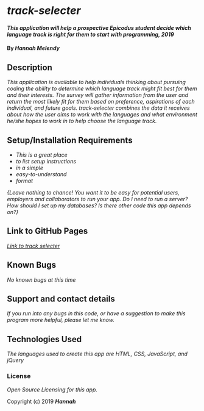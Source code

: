 # _track-selecter_

#### _This application will help a prospective Epicodus student decide which language track is right for them to start with programming, 2019_

#### By _**Hannah Melendy**_

## Description

_This application is available to help individuals thinking about pursuing coding the ability to determine which language track might fit best for them and their interests. The survey will gather information from the user and return the most likely fit for them based on preference, aspirations of each individual, and future goals. track-selecter combines the data it receives about how the user aims to work with the languages and what environment he/she hopes to work in to help choose the language track._

## Setup/Installation Requirements

* _This is a great place_
* _to list setup instructions_
* _in a simple_
* _easy-to-understand_
* _format_

_{Leave nothing to chance! You want it to be easy for potential users, employers and collaborators to run your app. Do I need to run a server? How should I set up my databases? Is there other code this app depends on?}_

## Link to GitHub Pages

_<a href="https://github.com/H-Len/track-selecter.git">Link to track selecter</a>_

## Known Bugs

_No known bugs at this time_

## Support and contact details

_If you run into any bugs in this code, or have a suggestion to make this program more helpful, please let me know._

## Technologies Used

_The languages used to create this app are HTML, CSS, JavaScript, and jQuery_

### License

*Open Source Licensing for this app.*

Copyright (c) 2019 **_Hannah_**
